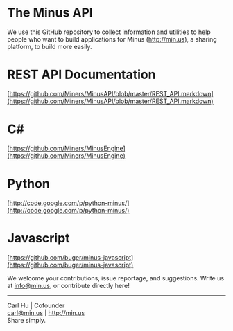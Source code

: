 The Minus API
=============
We use this GitHub repository to collect information and utilities to help people who want to build applications for Minus (http://min.us), a sharing platform, to build more easily. 


REST API Documentation
=================
[https://github.com/Miners/MinusAPI/blob/master/REST_API.markdown](https://github.com/Miners/MinusAPI/blob/master/REST_API.markdown)

C#
==
[https://github.com/Miners/MinusEngine](https://github.com/Miners/MinusEngine)

Python
=======
[http://code.google.com/p/python-minus/](http://code.google.com/p/python-minus/)

Javascript
=======
[https://github.com/buger/minus-javascript](https://github.com/buger/minus-javascript)


We welcome your contributions, issue reportage, and suggestions. Write us at info@min.us, or contribute directly here!

---   
Carl Hu | Cofounder   
carl@min.us | http://min.us   
Share simply.  
